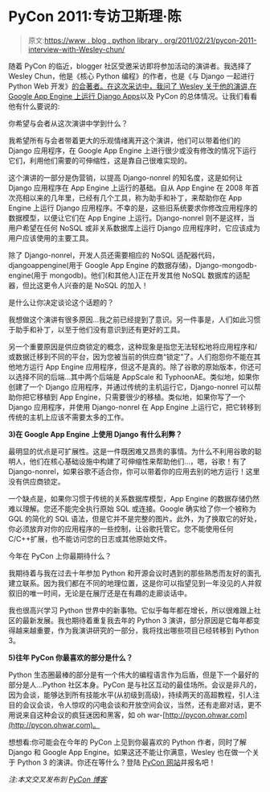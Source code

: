 # PyCon 2011:专访卫斯理·陈

> 原文:[https://www . blog . python library . org/2011/02/21/pycon-2011-interview-with-Wesley-chun/](https://www.blog.pythonlibrary.org/2011/02/21/pycon-2011-interview-with-wesley-chun/)

随着 PyCon 的临近，blogger 社区受邀采访即将参加活动的演讲者。我选择了 Wesley Chun，他是《核心 Python 编程》的作者，也是《与 Django 一起进行 Python Web 开发》[的合著者。在这次采访中，我问了 Wesley 关于他的演讲,](http://amzn.to/hai9UI)[在 Google App Engine 上运行 Django Apps](http://us.pycon.org/2011/schedule/presentations/237/)以及 PyCon 的总体情况。让我们看看他有什么要说的:

你希望与会者从这次演讲中学到什么？

我希望所有与会者带着更大的乐观情绪离开这个演讲，他们可以带着他们的 Django 应用程序，在 Google App Engine 上进行很少或没有修改的情况下运行它们，利用他们需要的可伸缩性，这是靠自己很难实现的。

这个演讲的一部分是伪营销，以提高 Django-nonrel 的知名度，这是如何让 Django 应用程序在 App Engine 上运行的基础。自从 App Engine 在 2008 年首次亮相以来的几年里，已经有几个工具，称为助手和补丁，来帮助你在 App Engine 上运行 Django 应用程序。不幸的是，这些旧系统要求你修改应用程序的数据模型，以便让它们在 App Engine 上运行。Django-nonrel 则不是这样，当用户希望在任何 NoSQL 或非关系数据库上运行 Django 应用程序时，它应该成为用户应该使用的主要工具。

除了 Django-nonrel，开发人员还需要相应的 NoSQL 适配器代码，djangoappengine(用于 Google App Engine 的数据存储)，Django-mongodb-engine(用于 mongodb)。他们(和其他人)正在开发其他 NoSQL 数据库的适配器，但比这更令人兴奋的是 NoSQL 的加入！

是什么让你决定谈论这个话题的？

我想做这个演讲有很多原因...我之前已经提到了意识。另一件事是，人们如此习惯于助手和补丁，以至于他们没有意识到还有更好的工具。

另一个重要原因是供应商锁定的概念，这种现象是指您无法轻松地将应用程序和/或数据迁移到不同的平台，因为您被当前的供应商“锁定”了。人们抱怨你不能在其他地方运行 App Engine 应用程序，但这不是真的。除了谷歌的原始版本，你还可以选择不同的后端...其中两个后端是 AppScale 和 TyphoonAE。类似地，如果你创建了一个 Django 应用程序，并通过传统的主机运行它，Django-nonrel 可以帮助你把它移植到 App Engine，只需要很少的移植。类似地，如果你写了一个 Django 应用程序，并使用 Django-nonrel 在 App Engine 上运行它，把它转移到传统的主机上应该不需要太多的工作。

**3)在 Google App Engine 上使用 Django 有什么利弊？**

最明显的优点是可扩展性。这是一件既困难又昂贵的事情。为什么不利用谷歌的聪明人，他们在核心基础设施中构建了可伸缩性来帮助他们...，嗯，谷歌！有了 Django-nonrel，如果谷歌不适合你，你可以带着你的应用去别的地方运行！这里没有供应商锁定。

一个缺点是，如果你习惯于传统的关系数据库模型，App Engine 的数据存储仍然难以理解。您还不能完全执行原始 SQL 或连接。Google 确实给了你一个被称为 GQL 的简化的 SQL 语法，但是它并不是完整的图片。此外，为了换取它的好处，你必须放弃对你的应用程序的一些控制，让谷歌托管它。您不能使用任何 C/C++扩展，也不能访问您的日志或其他原始文件。

今年在 PyCon 上你最期待什么？

我期待着与我在过去十年参加 Python 和开源会议时遇到的那些熟悉而友好的面孔建立联系。因为我们都在不同的地理位置，这是你可以指望见到一年没见的人并叙叙旧的唯一时间，无论是在展厅还是在有趣的走廊谈话中。

我也很高兴学习 Python 世界中的新事物。它似乎每年都在增长，所以很难跟上社区的最新发展。我也期待着重复我去年的 Python 3 演讲，部分原因是它每年都变得越来越重要，作为我演讲研究的一部分，我将找出哪些项目已经转移到 Python 3。

**5)往年 PyCon 你最喜欢的部分是什么？**

Python 生态圈最棒的部分是有一个伟大的编程语言作为后盾，但是下一个最好的部分是人...Python 社区本身。PyCon 是与社区互动的最佳场所。会议是非凡的，因为会谈，能够达到所有技能水平(从初级到高级)，持续两天的高超教程，引人注目的会议会谈，令人惊叹的闪电会谈和开放空间会议，当然，还有走廊对话，更不用说来自这种会议的疯狂迷因和黑客，如 oh war-[http://pycon.ohwar.com](http://pycon.ohwar.com)。

想想看:你可能会在今年的 PyCon 上见到你最喜欢的 Python 作者，同时了解 Django 和 Google App Engine。如果这还不能让你满意，Wesley 也在做一个关于 Python 3 的演讲。你还在等什么？登陆 [PyCon 网站](http://us.pycon.org/2011/home/)并报名吧！

*注:本文交叉发布到 [PyCon 博客](http://us.pycon.org/2011/blog/2011/02/14/pycon-2011-interview-wesley-chun/)*